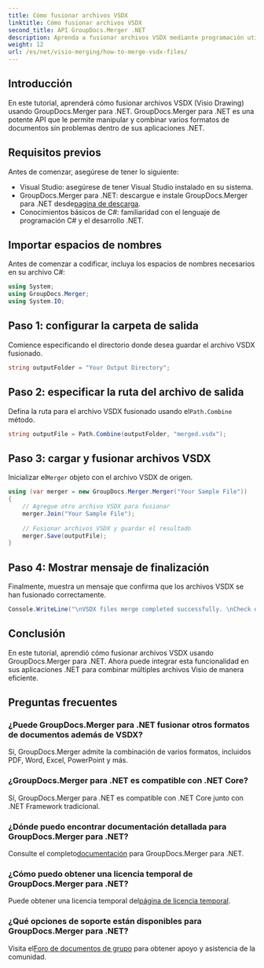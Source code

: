 ```yaml
---
title: Cómo fusionar archivos VSDX
linktitle: Cómo fusionar archivos VSDX
second_title: API GroupDocs.Merger .NET
description: Aprenda a fusionar archivos VSDX mediante programación utilizando GroupDocs.Merger para .NET. Este tutorial proporciona instrucciones paso a paso con ejemplos de código.
weight: 12
url: /es/net/visio-merging/how-to-merge-vsdx-files/
---
```

## Introducción
En este tutorial, aprenderá cómo fusionar archivos VSDX (Visio Drawing) usando GroupDocs.Merger para .NET. GroupDocs.Merger para .NET es una potente API que le permite manipular y combinar varios formatos de documentos sin problemas dentro de sus aplicaciones .NET.
## Requisitos previos
Antes de comenzar, asegúrese de tener lo siguiente:
- Visual Studio: asegúrese de tener Visual Studio instalado en su sistema.
-  GroupDocs.Merger para .NET: descargue e instale GroupDocs.Merger para .NET desde[pagina de descarga](https://releases.groupdocs.com/merger/net/).
- Conocimientos básicos de C#: familiaridad con el lenguaje de programación C# y el desarrollo .NET.

## Importar espacios de nombres
Antes de comenzar a codificar, incluya los espacios de nombres necesarios en su archivo C#:
```csharp
using System; 
using GroupDocs.Merger;
using System.IO;
```
## Paso 1: configurar la carpeta de salida
Comience especificando el directorio donde desea guardar el archivo VSDX fusionado.
```csharp
string outputFolder = "Your Output Directory";
```
## Paso 2: especificar la ruta del archivo de salida
 Defina la ruta para el archivo VSDX fusionado usando el`Path.Combine` método.
```csharp
string outputFile = Path.Combine(outputFolder, "merged.vsdx");
```
## Paso 3: cargar y fusionar archivos VSDX
 Inicializar el`Merger` objeto con el archivo VSDX de origen.
```csharp
using (var merger = new GroupDocs.Merger.Merger("Your Sample File"))
{
    // Agregue otro archivo VSDX para fusionar
    merger.Join("Your Sample File");
    
    // Fusionar archivos VSDX y guardar el resultado
    merger.Save(outputFile);
}
```
## Paso 4: Mostrar mensaje de finalización
Finalmente, muestra un mensaje que confirma que los archivos VSDX se han fusionado correctamente.
```csharp
Console.WriteLine("\nVSDX files merge completed successfully. \nCheck output in {0}", outputFolder);
```

## Conclusión
En este tutorial, aprendió cómo fusionar archivos VSDX usando GroupDocs.Merger para .NET. Ahora puede integrar esta funcionalidad en sus aplicaciones .NET para combinar múltiples archivos Visio de manera eficiente.

## Preguntas frecuentes
### ¿Puede GroupDocs.Merger para .NET fusionar otros formatos de documentos además de VSDX?
Sí, GroupDocs.Merger admite la combinación de varios formatos, incluidos PDF, Word, Excel, PowerPoint y más.
### ¿GroupDocs.Merger para .NET es compatible con .NET Core?
Sí, GroupDocs.Merger para .NET es compatible con .NET Core junto con .NET Framework tradicional.
### ¿Dónde puedo encontrar documentación detallada para GroupDocs.Merger para .NET?
 Consulte el completo[documentación](https://tutorials.groupdocs.com/merger/net/) para GroupDocs.Merger para .NET.
### ¿Cómo puedo obtener una licencia temporal de GroupDocs.Merger para .NET?
 Puede obtener una licencia temporal del[página de licencia temporal](https://purchase.groupdocs.com/temporary-license/).
### ¿Qué opciones de soporte están disponibles para GroupDocs.Merger para .NET?
 Visita el[Foro de documentos de grupo](https://forum.groupdocs.com/c/merger/32) para obtener apoyo y asistencia de la comunidad.